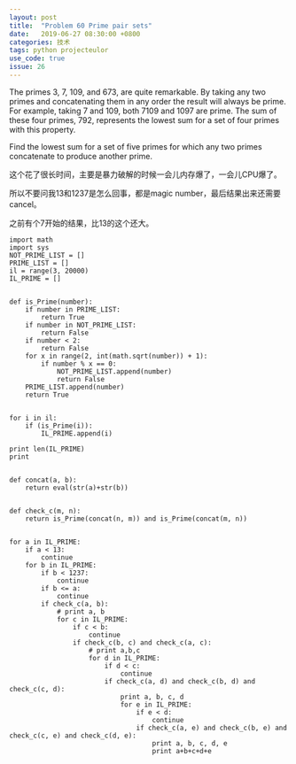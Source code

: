 ```yaml
---
layout: post
title:  "Problem 60 Prime pair sets"
date:   2019-06-27 08:30:00 +0800
categories: 技术
tags: python projecteulor
use_code: true
issue: 26
---
```

The primes 3, 7, 109, and 673, are quite remarkable. By taking any two primes and concatenating them in any order the result will always be prime. For example, taking 7 and 109, both 7109 and 1097 are prime. The sum of these four primes, 792, represents the lowest sum for a set of four primes with this property.

Find the lowest sum for a set of five primes for which any two primes concatenate to produce another prime.

<!--more-->
这个花了很长时间，主要是暴力破解的时候一会儿内存爆了，一会儿CPU爆了。

所以不要问我13和1237是怎么回事，都是magic number，最后结果出来还需要cancel。

之前有个7开始的结果，比13的这个还大。

    import math
    import sys
    NOT_PRIME_LIST = []
    PRIME_LIST = []
    il = range(3, 20000)
    IL_PRIME = []


    def is_Prime(number):
        if number in PRIME_LIST:
            return True
        if number in NOT_PRIME_LIST:
            return False
        if number < 2:
            return False
        for x in range(2, int(math.sqrt(number)) + 1):
            if number % x == 0:
                NOT_PRIME_LIST.append(number)
                return False
        PRIME_LIST.append(number)
        return True


    for i in il:
        if (is_Prime(i)):
            IL_PRIME.append(i)

    print len(IL_PRIME)
    print


    def concat(a, b):
        return eval(str(a)+str(b))


    def check_c(m, n):
        return is_Prime(concat(n, m)) and is_Prime(concat(m, n))


    for a in IL_PRIME:
        if a < 13:
            continue
        for b in IL_PRIME:
            if b < 1237:
                continue
            if b <= a:
                continue
            if check_c(a, b):
                # print a, b
                for c in IL_PRIME:
                    if c < b:
                        continue
                    if check_c(b, c) and check_c(a, c):
                        # print a,b,c
                        for d in IL_PRIME:
                            if d < c:
                                continue
                            if check_c(a, d) and check_c(b, d) and check_c(c, d):
                                print a, b, c, d
                                for e in IL_PRIME:
                                    if e < d:
                                        continue
                                    if check_c(a, e) and check_c(b, e) and check_c(c, e) and check_c(d, e):
                                        print a, b, c, d, e
                                        print a+b+c+d+e

